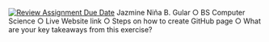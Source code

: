 [![Review Assignment Due Date](https://classroom.github.com/assets/deadline-readme-button-22041afd0340ce965d47ae6ef1cefeee28c7c493a6346c4f15d667ab976d596c.svg)](https://classroom.github.com/a/LOhZyyrU)
Jazmine Niña B. Gular
○ BS Computer Science
○ Live Website link
○ Steps on how to create GitHub page
○ What are your key takeaways from this exercise?